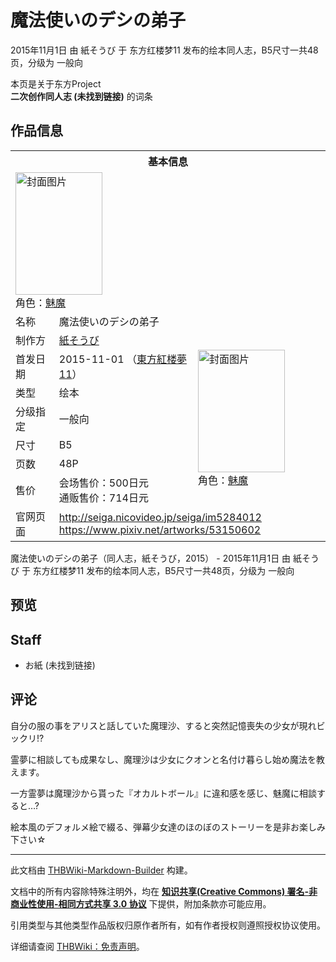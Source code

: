 # 魔法使いのデシの弟子

<!-- source html: G:\repos\THBWiki-Markdown-Builder\THBWikiMarkdown\Temp\main\6\60\ns0%3A%E9%AD%94%E6%B3%95%E4%BD%BF%E3%81%84%E3%81%AE%E3%83%87%E3%82%B7%E3%81%AE%E5%BC%9F%E5%AD%90.html -->

2015年11月1日 由 紙そうび 于 东方红楼梦11 发布的绘本同人志，B5尺寸一共48页，分级为 一般向

本页是关于东方Project  
 **二次创作同人志 (未找到链接)** 的词条
## 作品信息

<table><tbody><tr><th colspan="3">基本信息</th></tr><tr><td class="cover-artwork-mobile" colspan="2"><a href="./文件-魔法使いのデシの弟子封面.png.md" class="image" title="封面图片"><img alt="封面图片" src="https://upload.thwiki.cc/thumb/1/11/%E9%AD%94%E6%B3%95%E4%BD%BF%E3%81%84%E3%81%AE%E3%83%87%E3%82%B7%E3%81%AE%E5%BC%9F%E5%AD%90%E5%B0%81%E9%9D%A2.png/139px-%E9%AD%94%E6%B3%95%E4%BD%BF%E3%81%84%E3%81%AE%E3%83%87%E3%82%B7%E3%81%AE%E5%BC%9F%E5%AD%90%E5%B0%81%E9%9D%A2.png" decoding="async" loading="lazy" width="139" height="196" srcset="https://upload.thwiki.cc/thumb/1/11/%E9%AD%94%E6%B3%95%E4%BD%BF%E3%81%84%E3%81%AE%E3%83%87%E3%82%B7%E3%81%AE%E5%BC%9F%E5%AD%90%E5%B0%81%E9%9D%A2.png/208px-%E9%AD%94%E6%B3%95%E4%BD%BF%E3%81%84%E3%81%AE%E3%83%87%E3%82%B7%E3%81%AE%E5%BC%9F%E5%AD%90%E5%B0%81%E9%9D%A2.png 1.5x, https://upload.thwiki.cc/thumb/1/11/%E9%AD%94%E6%B3%95%E4%BD%BF%E3%81%84%E3%81%AE%E3%83%87%E3%82%B7%E3%81%AE%E5%BC%9F%E5%AD%90%E5%B0%81%E9%9D%A2.png/277px-%E9%AD%94%E6%B3%95%E4%BD%BF%E3%81%84%E3%81%AE%E3%83%87%E3%82%B7%E3%81%AE%E5%BC%9F%E5%AD%90%E5%B0%81%E9%9D%A2.png 2x" data-file-width="1000" data-file-height="1412"></a><div class="cover-char">角色：<a href="./魅魔.md" title="魅魔">魅魔</a></div></td>
</tr><tr><td class="label">名称</td><td colspan="2"> 魔法使いのデシの弟子 </td></tr><tr><td class="label">制作方</td><td><a href="./紙そうび.md" title="紙そうび">紙そうび</a></td><td class="cover-artwork" rowspan="7" style="min-width:196px;"><a href="./文件-魔法使いのデシの弟子封面.png.md" class="image" title="封面图片"><img alt="封面图片" src="https://upload.thwiki.cc/thumb/1/11/%E9%AD%94%E6%B3%95%E4%BD%BF%E3%81%84%E3%81%AE%E3%83%87%E3%82%B7%E3%81%AE%E5%BC%9F%E5%AD%90%E5%B0%81%E9%9D%A2.png/139px-%E9%AD%94%E6%B3%95%E4%BD%BF%E3%81%84%E3%81%AE%E3%83%87%E3%82%B7%E3%81%AE%E5%BC%9F%E5%AD%90%E5%B0%81%E9%9D%A2.png" decoding="async" loading="lazy" width="139" height="196" srcset="https://upload.thwiki.cc/thumb/1/11/%E9%AD%94%E6%B3%95%E4%BD%BF%E3%81%84%E3%81%AE%E3%83%87%E3%82%B7%E3%81%AE%E5%BC%9F%E5%AD%90%E5%B0%81%E9%9D%A2.png/208px-%E9%AD%94%E6%B3%95%E4%BD%BF%E3%81%84%E3%81%AE%E3%83%87%E3%82%B7%E3%81%AE%E5%BC%9F%E5%AD%90%E5%B0%81%E9%9D%A2.png 1.5x, https://upload.thwiki.cc/thumb/1/11/%E9%AD%94%E6%B3%95%E4%BD%BF%E3%81%84%E3%81%AE%E3%83%87%E3%82%B7%E3%81%AE%E5%BC%9F%E5%AD%90%E5%B0%81%E9%9D%A2.png/277px-%E9%AD%94%E6%B3%95%E4%BD%BF%E3%81%84%E3%81%AE%E3%83%87%E3%82%B7%E3%81%AE%E5%BC%9F%E5%AD%90%E5%B0%81%E9%9D%A2.png 2x" data-file-width="1000" data-file-height="1412"></a><div class="cover-char">角色：<a href="./魅魔.md" title="魅魔">魅魔</a></div></td>
</tr><tr><td class="label">首发日期</td><td>2015-11-01&#160;（<a href="/展会作品列表?e=%E4%B8%9C%E6%96%B9%E7%BA%A2%E6%A5%BC%E6%A2%A6%2311">東方紅楼夢11</a>）</td></tr><tr><td class="label">类型</td><td>绘本</td></tr><tr><td class="label">分级指定</td><td>一般向</td></tr><tr><td class="label">尺寸</td><td>B5</td></tr><tr><td class="label">页数</td><td>48P</td></tr><tr><td class="label">售价</td><td>会场售价：500日元<br>通贩售价：714日元</td></tr>
<tr><td class="label">官网页面</td><td colspan="2"><a rel="nofollow" class="external free" href="http://seiga.nicovideo.jp/seiga/im5284012">http://seiga.nicovideo.jp/seiga/im5284012</a><br><a rel="nofollow" class="external free" href="https://www.pixiv.net/artworks/53150602">https://www.pixiv.net/artworks/53150602</a></td></tr></tbody></table>

魔法使いのデシの弟子（同人志，紙そうび，2015） - 2015年11月1日 由 紙そうび 于 东方红楼梦11 发布的绘本同人志，B5尺寸一共48页，分级为 一般向
## 预览
## Staff
- お紙 (未找到链接)

## 评论

  
自分の服の事をアリスと話していた魔理沙、すると突然記憶喪失の少女が現れビックリ!?  

  

霊夢に相談しても成果なし、魔理沙は少女にクオンと名付け暮らし始め魔法を教えます。  

  

一方霊夢は魔理沙から貰った『オカルトボール』に違和感を感じ、魅魔に相談すると…?  

  

絵本風のデフォルメ絵で綴る、弾幕少女達のほのぼのストーリーを是非お楽しみ下さい☆
  







---

此文档由 [THBWiki-Markdown-Builder](https://github.com/Delsin-Yu/THBWiki-Markdown-Builder) 构建。

文档中的所有内容除特殊注明外，均在 [**知识共享(Creative Commons) 署名-非商业性使用-相同方式共享 3.0 协议**](https://creativecommons.org/licenses/by-sa/3.0/deed.zh-hans) 下提供，附加条款亦可能应用。

引用类型与其他类型作品版权归原作者所有，如有作者授权则遵照授权协议使用。

详细请查阅 [THBWiki：免责声明](https://thbwiki.cc/THBWiki:%E5%85%8D%E8%B4%A3%E5%A3%B0%E6%98%8E)。

